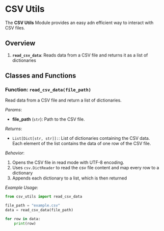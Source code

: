 # CSV Utils

The **CSV Utils** Module provides an easy adn efficient way to interact with CSV files.

## Overview
1. **`read_csv_data`**: Reads data from a CSV file and returns it as a list of dictionaries


## Classes and Functions

### Function: `read_csv_data(file_path)`

Read data from a CSV file and return a list of dictionaries.

*Params*:
- **file_path** (`str`): Path to the CSV file.

*Returns*:
- `List[Dict[str, str]]:`: List of dictionaries containing the CSV data. Each element of the list contains the data of one row of the CSV file.

*Behavior*:
1. Opens the CSV file in read mode with UTF-8 encoding.
2. Uses `csv.DictReader` to read the csv file content and map every row to a dictionary
3. Appends each dictionary to a list, which is then returned

*Example Usage*: 
```python
from csv_utils import read_csv_data

file_path = "example.csv"
data = read_csv_data(file_path)

for row in data:
    print(row)
```

